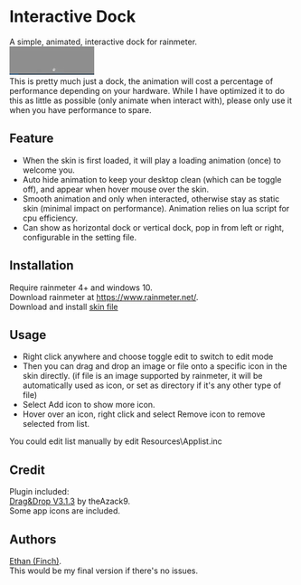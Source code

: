 # Interactive Dock
A simple, animated, interactive dock for rainmeter.  
![alt text](https://github.com/callmeEthan/InteractiveDock/raw/master/preview.gif)  
This is pretty much just a dock, the animation will cost a percentage of performance depending on your hardware. While I have optimized it to do this as little as possible (only animate when interact with), please only use it when you have performance to spare.  

## Feature
* When the skin is first loaded, it will play a loading animation (once) to welcome you.  
* Auto hide animation to keep your desktop clean (which can be toggle off), and appear when hover mouse over the skin.
* Smooth animation and only when interacted, otherwise stay as static skin (minimal impact on performance). Animation relies on lua script for cpu efficiency.
* Can show as horizontal dock or vertical dock, pop in from left or right, configurable in the setting file.

## Installation
Require rainmeter 4+ and windows 10.  
Download rainmeter at https://www.rainmeter.net/.  
Download and install [skin file](https://github.com/callmeEthan/InteractiveDock/raw/master/interactive_dock_for_rainmeter.rmskin)

## Usage
* Right click anywhere and choose toggle edit to switch to edit mode
* Then you can drag and drop an image or file onto a specific icon in the skin directly. (if file is an image supported by rainmeter, it will be automatically used as icon, or set as directory if it's any other type of file)
* Select Add icon to show more icon.
* Hover over an icon, right click and select Remove icon to remove selected from list.
  
You could edit list manually by edit Resources\Applist.inc  

## Credit
Plugin included:  
[Drag&Drop V3.1.3](https://forum.rainmeter.net/viewtopic.php?t=23107) by theAzack9.  
Some app icons are included.  

## Authors
[Ethan (Finch)](https://github.com/callmeEthan).  
This would be my final version if there's no issues.  
